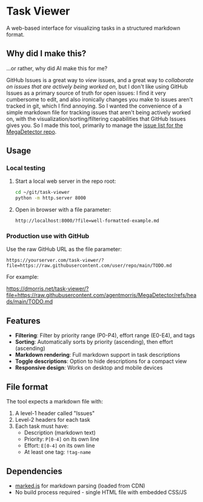 # Task Viewer

A web-based interface for visualizing tasks in a structured markdown format.

## Why did I make this? 

...or rather, why did AI make this for me?

GitHub Issues is a great way to <i>view</i> issues, and a great way to <i>collaborate on issues that are actively being worked on</i>, but I don't like using GitHub Issues as a primary source of truth for open issues: I find it very cumbersome to edit, and also ironically changes you make to issues aren't tracked in git, which I find annoying.  So I wanted the convenience of a simple markdown file for tracking issues that aren't being actively worked on, with the visualization/sorting/filtering capabilities that GitHub Issues gives you.  So I made this tool, primarily to manage the [issue list for the MegaDetector repo](https://dmorris.net/task-viewer/?file=https://raw.githubusercontent.com/agentmorris/MegaDetector/refs/heads/main/TODO.md
).


## Usage

### Local testing

1. Start a local web server in the repo root:
   ```bash
   cd ~/git/task-viewer
   python -m http.server 8000
   ```

2. Open in browser with a file parameter:
   ```
   http://localhost:8000/?file=well-formatted-example.md
   ```

### Production use with GitHub

Use the raw GitHub URL as the file parameter:

```
https://yourserver.com/task-viewer/?file=https://raw.githubusercontent.com/user/repo/main/TODO.md
```

For example:

<https://dmorris.net/task-viewer/?file=https://raw.githubusercontent.com/agentmorris/MegaDetector/refs/heads/main/TODO.md>


## Features

- **Filtering**: Filter by priority range (P0-P4), effort range (E0-E4), and tags
- **Sorting**: Automatically sorts by priority (ascending), then effort (ascending)
- **Markdown rendering**: Full markdown support in task descriptions
- **Toggle descriptions**: Option to hide descriptions for a compact view
- **Responsive design**: Works on desktop and mobile devices

## File format

The tool expects a markdown file with:

1. A level-1 header called "Issues" 
2. Level-2 headers for each task
3. Each task must have:
   - Description (markdown text)
   - Priority: `P[0-4]` on its own line
   - Effort: `E[0-4]` on its own line  
   - At least one tag: `!tag-name`

## Dependencies

- [marked.js](https://marked.js.org/) for markdown parsing (loaded from CDN)
- No build process required - single HTML file with embedded CSS/JS
